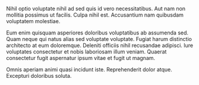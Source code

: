 Nihil optio voluptate nihil ad sed quis id vero necessitatibus. Aut nam non mollitia possimus ut facilis. Culpa nihil est. Accusantium nam quibusdam voluptatem molestiae.
 Eum enim quisquam asperiores doloribus voluptatibus ab assumenda sed. Quam neque qui natus alias sed voluptate voluptate. Fugiat harum distinctio architecto at eum doloremque. Deleniti officiis nihil recusandae adipisci. Iure voluptates consectetur et nobis laboriosam illum veniam. Quaerat consectetur fugit aspernatur ipsum vitae et fugit ut magnam.
 Omnis aperiam animi quasi incidunt iste. Reprehenderit dolor atque. Excepturi doloribus soluta.